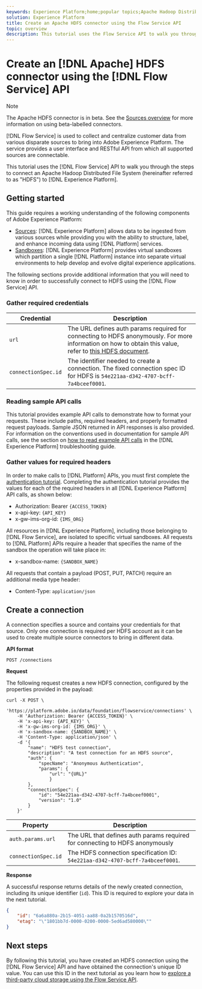 ```yaml
---
keywords: Experience Platform;home;popular topics;Apache Hadoop Distributed File System;Apache hadoop;hdfs;HDFS
solution: Experience Platform
title: Create an Apache HDFS connector using the Flow Service API
topic: overview
description: This tutorial uses the Flow Service API to walk you through the steps to connect an Apache Hadoop Distributed File System (hereinafter referred to as "HDFS") to Experience Platform.
---
```


# Create an [!DNL Apache] HDFS connector using the [!DNL Flow Service] API

>[!NOTE]
>
>The Apache HDFS connector is in beta. See the [Sources overview](../../../../home.md#terms-and-conditions) for more information on using beta-labelled connectors.

[!DNL Flow Service] is used to collect and centralize customer data from various disparate sources to bring into Adobe Experience Platform. The service provides a user interface and RESTful API from which all supported sources are connectable.

This tutorial uses the [!DNL Flow Service] API to walk you through the steps to connect an Apache Hadoop Distributed File System (hereinafter referred to as "HDFS") to [!DNL Experience Platform].

## Getting started

This guide requires a working understanding of the following components of Adobe Experience Platform:

*   [Sources](../../../../home.md): [!DNL Experience Platform] allows data to be ingested from various sources while providing you with the ability to structure, label, and enhance incoming data using [!DNL Platform] services.
*   [Sandboxes](../../../../../sandboxes/home.md): [!DNL Experience Platform] provides virtual sandboxes which partition a single [!DNL Platform] instance into separate virtual environments to help develop and evolve digital experience applications.

The following sections provide additional information that you will need to know in order to successfully connect to HDFS using the [!DNL Flow Service] API.

### Gather required credentials

| Credential | Description |
| ---------- | ----------- |
| `url` | The URL defines auth params required for connecting to HDFS anonymously. For more information on how to obtain this value, refer to [this HDFS document](https://hadoop.apache.org/docs/r1.2.1/HttpAuthentication.html). |
| `connectionSpec.id` | The identifier needed to create a connection. The fixed connection spec ID for HDFS is `54e221aa-d342-4707-bcff-7a4bceef0001`. |

### Reading sample API calls

This tutorial provides example API calls to demonstrate how to format your requests. These include paths, required headers, and properly formatted request payloads. Sample JSON returned in API responses is also provided. For information on the conventions used in documentation for sample API calls, see the section on [how to read example API calls](../../../../../landing/troubleshooting.md#how-do-i-format-an-api-request) in the [!DNL Experience Platform] troubleshooting guide.

### Gather values for required headers

In order to make calls to [!DNL Platform] APIs, you must first complete the [authentication tutorial](../../../../../tutorials/authentication.md). Completing the authentication tutorial provides the values for each of the required headers in all [!DNL Experience Platform] API calls, as shown below:

*   Authorization: Bearer `{ACCESS_TOKEN}`
*   x-api-key: `{API_KEY}`
*   x-gw-ims-org-id: `{IMS_ORG}`

All resources in [!DNL Experience Platform], including those belonging to [!DNL Flow Service], are isolated to specific virtual sandboxes. All requests to [!DNL Platform] APIs require a header that specifies the name of the sandbox the operation will take place in:

*   x-sandbox-name: `{SANDBOX_NAME}`

All requests that contain a payload (POST, PUT, PATCH) require an additional media type header:

*   Content-Type: `application/json`

## Create a connection

A connection specifies a source and contains your credentials for that source. Only one connection is required per HDFS account as it can be used to create multiple source connectors to bring in different data.

**API format**

```http
POST /connections
```

**Request**

The following request creates a new HDFS connection, configured by the properties provided in the payload:

```shell
curl -X POST \
    'https://platform.adobe.io/data/foundation/flowservice/connections' \
    -H 'Authorization: Bearer {ACCESS_TOKEN}' \
    -H 'x-api-key: {API_KEY}' \
    -H 'x-gw-ims-org-id: {IMS_ORG}' \
    -H 'x-sandbox-name: {SANDBOX_NAME}' \
    -H 'Content-Type: application/json' \
    -d '{
        "name": "HDFS test connection",
        "description": "A test connection for an HDFS source",
        "auth": {
            "specName": "Anonymous Authentication",
            "params": {
                "url": "{URL}"
                }
        },
        "connectionSpec": {
            "id": "54e221aa-d342-4707-bcff-7a4bceef0001",
            "version": "1.0"
        }
    }'
```

| Property | Description |
| --------- | ----------- |
| `auth.params.url` | The URL that defines auth params required for connecting to HDFS anonymously |
| `connectionSpec.id` | The HDFS connection specification ID: `54e221aa-d342-4707-bcff-7a4bceef0001`. |

**Response**

A successful response returns details of the newly created connection, including its unique identifier (`id`). This ID is required to explore your data in the next tutorial.

```json
{
    "id": "6a6a880a-2b15-4051-aa88-0a2b1570516d",
    "etag": "\"1801bb7d-0000-0200-0000-5ed6ad580000\""
}
```

## Next steps

By following this tutorial, you have created an HDFS connection using the [!DNL Flow Service] API and have obtained the connection's unique ID value. You can use this ID in the next tutorial as you learn how to [explore a third-party cloud storage using the Flow Service API](../../explore/cloud-storage.md).
